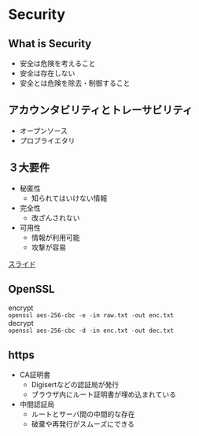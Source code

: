 # Security

## What is Security

- 安全は危険を考えること
- 安全は存在しない
- 安全とは危険を除去・制御すること

## アカウンタビリティとトレーサビリティ

- オープンソース
- プロプライエタリ

## ３大要件

- 秘匿性
    - 知られてはいけない情報
- 完全性
    - 改ざんされない
- 可用性
    - 情報が利用可能
    - 攻撃が容易

[スライド](https://drive.google.com/drive/folders/1xaliw9WpYixeKDj6tmO2rhENJ9dTYW9M)

## OpenSSL
encrypt  
```openssl aes-256-cbc -e -in raw.txt -out enc.txt```  
decrypt  
```openssl aes-256-cbc -d -in enc.txt -out dec.txt```  

## https
- CA証明書
    - Digisertなどの認証局が発行
    - ブラウザ内にルート証明書が埋め込まれている
- 中間認証局
    - ルートとサーバ間の中間的な存在
    - 破棄や再発行がスムーズにできる